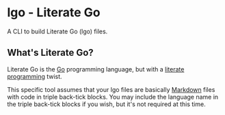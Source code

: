 # lgo - Literate Go

A CLI to build Literate Go (lgo) files.

## What's Literate Go?

Literate Go is the [Go](https://golang.org/) programming language, but with a [literate programming](https://en.wikipedia.org/wiki/Literate_programming) twist.

This specific tool assumes that your lgo files are basically [Markdown](https://en.wikipedia.org/wiki/Markdown) files with code in triple back-tick blocks. You may include the language name in the triple back-tick blocks if you wish, but it's not required at this time.
